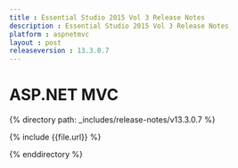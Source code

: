 ```yaml
---
title : Essential Studio 2015 Vol 3 Release Notes
description : Essential Studio 2015 Vol 3 Release Notes
platform : aspnetmvc
layout : post
releaseversion : 13.3.0.7
---
```


# ASP.NET MVC

{% directory path: _includes/release-notes/v13.3.0.7 %}


{% include {{file.url}} %}

{% enddirectory %}